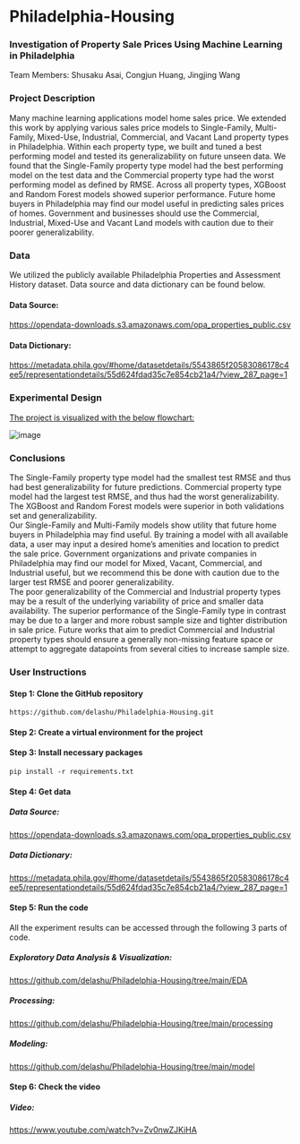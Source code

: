 # Philadelphia-Housing

### Investigation of Property Sale Prices Using Machine Learning in Philadelphia 
Team Members: Shusaku Asai, Congjun Huang, Jingjing Wang   

### Project Description     
Many machine learning applications model home sales price. We extended this work by applying various 
sales price models to Single-Family, Multi-Family, Mixed-Use, Industrial, Commercial, and Vacant Land
property types in Philadelphia. Within each property type, we built and tuned a best performing model and 
tested its generalizability on future unseen data. We found that the Single-Family property type model had 
the best performing model on the test data and the Commercial property type had the worst performing 
model as defined by RMSE. Across all property types, XGBoost and Random Forest models showed 
superior performance. Future home buyers in Philadelphia may find our model useful in predicting sales 
prices of homes. Government and businesses should use the Commercial, Industrial, Mixed-Use and Vacant 
Land models with caution due to their poorer generalizability.

### Data
We utilized the publicly available Philadelphia Properties and Assessment History dataset. Data source and data dictionary can be found below.
#### Data Source:

https://opendata-downloads.s3.amazonaws.com/opa_properties_public.csv

#### Data Dictionary:

https://metadata.phila.gov/#home/datasetdetails/5543865f20583086178c4ee5/representationdetails/55d624fdad35c7e854cb21a4/?view_287_page=1

### Experimental Design
<ins>The project is visualized with the below flowchart:</ins> 
  
     
     
     
![image](https://user-images.githubusercontent.com/53063128/163472517-5cb10293-d1dd-4380-9366-a234b3097f6c.png)   

### Conclusions
The Single-Family property type model had the smallest test RMSE and thus had best generalizability for 
future predictions. Commercial property type model had the largest test RMSE, and thus had the worst 
generalizability. The XGBoost and Random Forest models were superior in both validations set and 
generalizability.\
Our Single-Family and Multi-Family models show utility that future home buyers in Philadelphia may find 
useful. By training a model with all available data, a user may input a desired home’s amenities and location 
to predict the sale price. Government organizations and private companies in Philadelphia may find our 
model for Mixed, Vacant, Commercial, and Industrial useful, but we recommend this be done with caution 
due to the larger test RMSE and poorer generalizability.\
The poor generalizability of the Commercial and Industrial property types may be a result of the underlying 
variability of price and smaller data availability. The superior performance of the Single-Family type in 
contrast may be due to a larger and more robust sample size and tighter distribution in sale price. Future 
works that aim to predict Commercial and Industrial property types should ensure a generally non-missing 
feature space or attempt to aggregate datapoints from several cities to increase sample size. 

### User Instructions
#### Step 1: Clone the GitHub repository
`https://github.com/delashu/Philadelphia-Housing.git`   

#### Step 2: Create a virtual environment for the project 

#### Step 3: Install necessary packages
`pip install -r requirements.txt`
#### Step 4: Get data
##### Data Source:
https://opendata-downloads.s3.amazonaws.com/opa_properties_public.csv
##### Data Dictionary:
https://metadata.phila.gov/#home/datasetdetails/5543865f20583086178c4ee5/representationdetails/55d624fdad35c7e854cb21a4/?view_287_page=1

#### Step 5: Run the code
All the experiment results can be accessed through the following 3 parts of code.
##### Exploratory Data Analysis & Visualization:   

https://github.com/delashu/Philadelphia-Housing/tree/main/EDA

##### Processing:    

https://github.com/delashu/Philadelphia-Housing/tree/main/processing

##### Modeling: 

https://github.com/delashu/Philadelphia-Housing/tree/main/model

#### Step 6: Check the video
##### Video:

https://www.youtube.com/watch?v=Zv0nwZJKiHA



